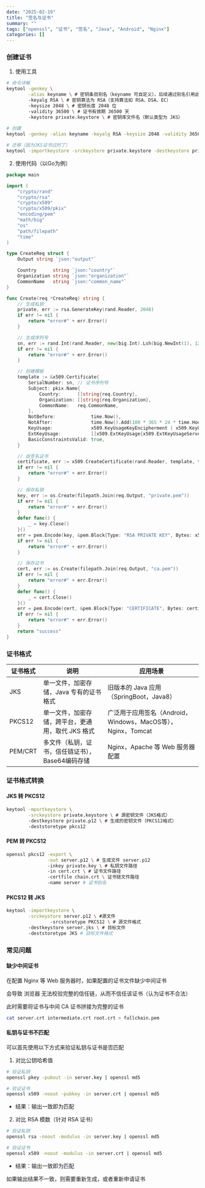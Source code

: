 ```yaml
---
date: "2025-02-19"
title: "签名与证书"
summary: ""
tags: ["openssl", "证书", "签名", "Java", "Android", "Nginx"]
categories: []
---
```


### 创建证书

1. 使用工具

```bash
# 命令详解
keytool -genkey \
        -alias keyname \ # 密钥条目别名（keyname 可自定义），后续通过别名引用此密钥
        -keyalg RSA \ # 密钥算法为 RSA（支持算法如 RSA、DSA、EC）
        -keysize 2048 \ # 密钥长度 2048 位
        -validity 36500 \ # 证书有效期 36500 天
        -keystore private.keystore \ # 密钥库文件名（默认类型为 JKS）
        
# 创建
keytool -genkey -alias keyname -keyalg RSA -keysize 2048 -validity 36500 -keystore private.keystore 

# 迁移（因为JKS证书过时了）
keytool -importkeystore -srckeystore private.keystore -destkeystore private.keystore -deststoretype pkcs12
```

2. 使用代码（以Go为例）

```go
package main

import (
	"crypto/rand"
	"crypto/rsa"
	"crypto/x509"
	"crypto/x509/pkix"
	"encoding/pem"
	"math/big"
	"os"
	"path/filepath"
	"time"
)

type CreateReq struct {
	Output string `json:"output"`

	Country      string `json:"country"`
	Organization string `json:"organization"`
	CommonName   string `json:"common_name"`
}

func Create(req *CreateReq) string {
	// 生成私钥
	private, err := rsa.GenerateKey(rand.Reader, 2048)
	if err != nil {
		return "error#" + err.Error()
	}

	// 生成序列号
	sn, err := rand.Int(rand.Reader, new(big.Int).Lsh(big.NewInt(1), 128))
	if err != nil {
		return "error#" + err.Error()
	}

	// 创建模板
	template := &x509.Certificate{
		SerialNumber: sn, // 证书序列号
		Subject: pkix.Name{
			Country:      []string{req.Country},
			Organization: []string{req.Organization},
			CommonName:   req.CommonName,
		},
		NotBefore:             time.Now(),                                 // 证书有效期开始时间
		NotAfter:              time.Now().Add(100 * 365 * 24 * time.Hour), // 证书有效期结束时间（100年）
		KeyUsage:              x509.KeyUsageKeyEncipherment | x509.KeyUsageDigitalSignature,
		ExtKeyUsage:           []x509.ExtKeyUsage{x509.ExtKeyUsageServerAuth},
		BasicConstraintsValid: true,
	}

	// 自签名证书
	certificate, err := x509.CreateCertificate(rand.Reader, template, template, &private.PublicKey, private)
	if err != nil {
		return "error#" + err.Error()
	}

	// 保存私钥
	key, err := os.Create(filepath.Join(req.Output, "private.pem"))
	if err != nil {
		return "error#" + err.Error()
	}
	defer func() {
		_ = key.Close()
	}()
	err = pem.Encode(key, &pem.Block{Type: "RSA PRIVATE KEY", Bytes: x509.MarshalPKCS1PrivateKey(private)})
	if err != nil {
		return "error#" + err.Error()
	}

	// 保存证书
	cert, err := os.Create(filepath.Join(req.Output, "ca.pem"))
	if err != nil {
		return "error#" + err.Error()
	}
	defer func() {
		_ = cert.Close()
	}()
	err = pem.Encode(cert, &pem.Block{Type: "CERTIFICATE", Bytes: certificate})
	if err != nil {
		return "error#" + err.Error()
	}
	return "success"
}
```

### 证书格式

| 证书格式 | 说明 | 应用场景 |
| ---- | -- | ---- |
| JKS | 单一文件，加密存储，Java 专有的证书格式 | 旧版本的 Java 应用（SpringBoot，Java8） |
| PKCS12 | 单一文件，加密存储，跨平台，更通用，取代 JKS 格式 | 广泛用于应用签名（Android，Windows，MacOS等），Nginx，Tomcat |
| PEM/CRT | 多文件（私钥，证书，信任链证书），Base64编码存储 | Nginx，Apache 等 Web 服务器配置 |

### 证书格式转换

#### JKS 转 PKCS12

```bash
keytool -mportkeystore \
        -srckeystore private.keystore \ # 源密钥文件（JKS格式）
        -destkeystore private.p12 \ # 生成的密钥文件（PKCS12格式）
        -deststoretype pkcs12
```

#### PEM 转 PKCS12

```bash
openssl pkcs12 -export \
               -out server.p12 \ # 生成文件 server.p12
               -inkey private.key \ # 私钥文件路径
               -in cert.crt \ # 证书文件路径
               -certfile chain.crt \ 证书链文件路径
               -name server # 证书别名
```

#### PKCS12 转 JKS

```bash
keytool -importkeystore \
        -srckeystore server.p12 \ #源文件
				-srcstoretype PKCS12 \ # 源文件格式
        -destkeystore server.jks \ # 目标文件
        -deststoretype JKS # 目标文件格式
```

### 常见问题

#### 缺少中间证书

在配置 Nginx 等 Web 服务器时，如果配置的证书文件缺少中间证书

会导致 浏览器 无法校验完整的信任链，从而不信任该证书（认为证书不合法）

此时需要将证书与中间 CA 证书拼接为完整的证书

```bash
cat server.crt intermediate.crt root.crt > fullchain.pem
```

#### 私钥与证书不匹配

可以首先使用以下方式来验证私钥与证书是否匹配

1. 对比公钥哈希值

```bash
# 验证私钥
openssl pkey -pubout -in server.key | openssl md5

# 验证证书
openssl x509 -noout -pubkey -in server.crt | openssl md5
```

- 结果：输出一致即为匹配

2. 对比 RSA 模数（针对 RSA 证书）

```bash
# 验证私钥
openssl rsa -noout -modulus -in server.key | openssl md5

# 验证证书
openssl x509 -noout -modulus -in server.crt | openssl md5
```

- 结果：输出一致即为匹配

如果输出结果不一致，则需要重新生成，或者重新申请证书




